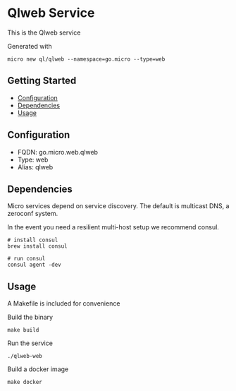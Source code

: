 # Qlweb Service

This is the Qlweb service

Generated with

```
micro new ql/qlweb --namespace=go.micro --type=web
```

## Getting Started

- [Configuration](#configuration)
- [Dependencies](#dependencies)
- [Usage](#usage)

## Configuration

- FQDN: go.micro.web.qlweb
- Type: web
- Alias: qlweb

## Dependencies

Micro services depend on service discovery. The default is multicast DNS, a zeroconf system.

In the event you need a resilient multi-host setup we recommend consul.

```
# install consul
brew install consul

# run consul
consul agent -dev
```

## Usage

A Makefile is included for convenience

Build the binary

```
make build
```

Run the service
```
./qlweb-web
```

Build a docker image
```
make docker
```